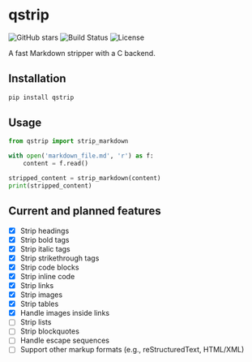 # qstrip

![GitHub stars](https://img.shields.io/github/stars/carl-vbn/qstrip)
![Build Status](https://github.com/carl-vbn/qstrip/actions/workflows/python-package.yml/badge.svg)
![License](https://img.shields.io/github/license/carl-vbn/qstrip)

A fast Markdown stripper with a C backend.

## Installation

```bash
pip install qstrip
```

## Usage

```python
from qstrip import strip_markdown

with open('markdown_file.md', 'r') as f:
    content = f.read()

stripped_content = strip_markdown(content)
print(stripped_content)
```

## Current and planned features
- [x] Strip headings
- [x] Strip bold tags
- [x] Strip italic tags
- [x] Strip strikethrough tags
- [x] Strip code blocks
- [x] Strip inline code
- [x] Strip links
- [x] Strip images
- [x] Strip tables
- [x] Handle images inside links
- [ ] Strip lists
- [ ] Strip blockquotes
- [ ] Handle escape sequences
- [ ] Support other markup formats (e.g., reStructuredText, HTML/XML)
